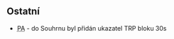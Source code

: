 ﻿---
categories: [fenix]
layout: fenix
---


## Ostatní
<ul>
	<li><abbr title="Postanalýza">PA</abbr> - do Souhrnu byl přidán ukazatel TRP bloku 30s</li>
</ul>






